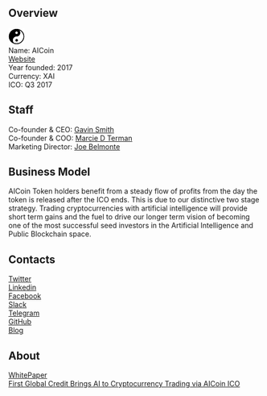 ## Overview
![logo](../projects/logo/aicoin.png)  
Name: AICoin  
[Website](https://aicoin.io/)  
Year founded: 2017  
Currency: XAI  
ICO: Q3 2017
## Staff
Co-founder & CEO: [Gavin Smith](../people/gavin_smith.md)  
Co-founder & COO: [Marcie D Terman](../people/marcie_d_terman.md)  
Marketing Director: [Joe Belmonte](../people/joe_belmonte.md)  
## Business Model
AICoin Token holders benefit from a steady flow of profits from the day the token is released after the ICO ends. This is due to our distinctive two stage strategy. Trading cryptocurrencies with artificial intelligence will provide short term gains and the fuel to drive our longer term vision of becoming one of the most successful seed investors in the Artificial Intelligence and Public Blockchain space. 
## Contacts  
[Twitter](https://twitter.com/aicoinico)  
[Linkedin](https://www.linkedin.com/company-beta/5312889/)  
[Facebook](https://www.facebook.com/aicoinio-1847270038857638/)  
[Slack](https://slackpass.io/aicoin)   
[Telegram](https://t.me/joinchat/AAAAAA4F-3Tvi4aX0haNQg)  
[GitHub](https://github.com/AICoin-io/AICoin)  
[Blog](https://www.aicoin.io/blog/)  
## About  
[WhitePaper](https://www.aicoin.io/wp-content/uploads/2017/07/AICOIN.Whitepaper.07.07.17.pdf)   
[First Global Credit Brings AI to Cryptocurrency Trading via AICoin ICO](http://www.financemagnates.com/cryptocurrency/innovation/first-global-credit-brings-ai-cryptocurrency-trading-via-aicoin-ico/)  
